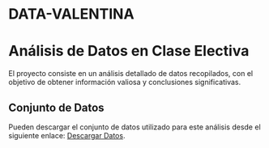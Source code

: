 # DATA-VALENTINA
# Análisis de Datos en Clase Electiva

El proyecto consiste en un análisis detallado de datos recopilados, con el objetivo de obtener información valiosa y conclusiones significativas.

## Conjunto de Datos

Pueden descargar el conjunto de datos utilizado para este análisis desde el siguiente enlace: [Descargar Datos](https://drive.google.com/file/d/1kHaOx7wDqS8DtnQpkGH9JOyMvGhLzKms/view?ths=true).







